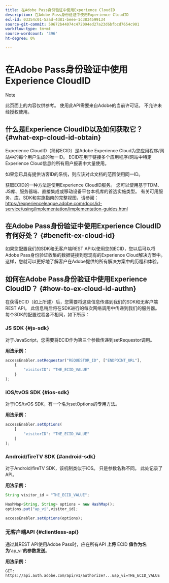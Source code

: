 ```yaml
---
title: 在Adobe Pass身份验证中使用Experience CloudID
description: 在Adobe Pass身份验证中使用Experience CloudID
exl-id: 03354c01-5aad-4d81-beee-1c3834599134
source-git-commit: 59672b44074c472094ed27a23d6bfbcd7654c901
workflow-type: tm+mt
source-wordcount: '396'
ht-degree: 0%

---
```


# 在Adobe Pass身份验证中使用Experience CloudID

>[!NOTE]
>
>此页面上的内容仅供参考。 使用此API需要来自Adobe的当前许可证。 不允许未经授权使用。

## 什么是Experience CloudID以及如何获取它？ {#what-exp-cloud-id-obtain}

Experience CloudID（简称ECID）是Adobe Experience Cloud为您应用程序/网站中的每个用户生成的唯一ID。 ECID在用于链接多个应用程序/网站中特定Experience Cloud信息的所有用户报表中大量使用。

如果您已具有提供访客ID的系统，则应该对此文档的范围使用同一ID。

获取ECID的一种方法是使用Experience CloudID服务。 您可以使用基于TDM、JS库、服务器端、直接集成或移动设备平台本机库的首选实施类型。 有关可用服务、库、SDK和实施指南的完整视图，请参阅：<https://experienceleague.adobe.com/docs/id-service/using/implementation/implementation-guides.html>

## 在Adobe Pass身份验证中使用Experience CloudID有何好处？ {#benefit-ex-cloud-id}

如果您配置我们的SDK和无客户端REST API以使用您的ECID，您以后可以将Adobe Pass身份验证收集的数据链接到您现有的Experience Cloud解决方案中。 这样，您就可以更好地了解客户在Adobe提供的所有解决方案中的历程和体验。

## 如何在Adobe Pass身份验证中使用Experience CloudID？ {#how-to-ex-cloud-id-authn}

在获得ECID（如上所述）后，您需要将这些信息传递到我们的SDK和无客户端REST API。 此信息稍后将在SDK进行的每次网络调用中传递到我们的服务器。 每个SDK的配置过程各不相同，如下所示：

### JS SDK {#js-sdk}

对于JavaScript，您需要将ECID作为第三个参数传递到setRequestor调用。

**用法示例：**

```JavaScript
accessEnabler.setRequestor("REQUESTOR_ID", ["ENDPOINT_URL"],
    {
        "visitorID": "THE_ECID_VALUE"
    }
);
```

### iOS/tvOS SDK {#ios-sdk}

对于iOS/tvOS SDK，有一个名为setOptions的专用方法。

**用法示例：**

```JavaScript
accessEnabler.setOptions(
    [
        "visitorID": "THE_ECID_VALUE"
    ]
);
```

### Android/fireTV SDK {#android-sdk}

对于Android/fireTV SDK，该机制类似于iOS。 只是参数名称不同。 此处记录了API。

**用法示例：**

```JavaScript
String visitor_id = "THE_ECID_VALUE";

HashMap<String, String> options = new HashMap();
options.put("ap_vi",visitor_id);

accessEnabler.setOptions(options);
```

### 无客户端API {#clientless-api}

通过其REST API使用Adobe Pass时，应在所有API **上将** ECID **值作为名为**&#39;ap_vi&#39;**的参数发送**。

**用法示例：**

`GET: https://api.auth.adobe.com/api/v1/authorize?...&ap_vi=THE_ECID_VALUE`
